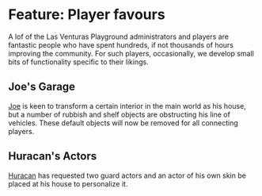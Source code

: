 # Feature: Player favours
A lof of the Las Venturas Playground administrators and players are fantastic people who have spent
hundreds, if not thousands of hours improving the community. For such players, occasionally, we
develop small bits of functionality specific to their likings.

## Joe's Garage
[Joe](https://sa-mp.nl/players/30/joe.html) is keen to transform a certain interior in the main
world as his house, but a number of rubbish and shelf objects are obstructing his line of vehicles.
These default objects will now be removed for all connecting players.

## Huracan's Actors
[Huracan](https://sa-mp.nl/players/120307/huracan.html) has requested two guard actors and an actor
of his own skin be placed at his house to personalize it. 
